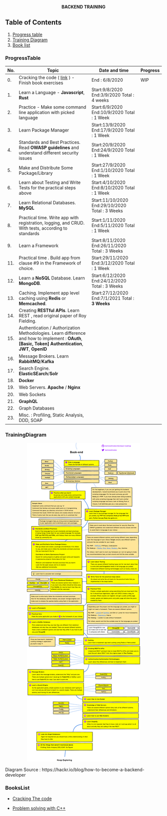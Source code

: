 <center><b>BACKEND TRAINING</b></center>

## Table of Contents

1. [Progress table](#ProgressTable)
2. [Training Diagram](#TrainingDiagram)
3. [Book list](#BooksList)

### ProgressTable

| No. | Topic                                                                                                                                                   | Date and time                                     | Progress |
| --- | ------------------------------------------------------------------------------------------------------------------------------------------------------- | ------------------------------------------------- | -------- |
| 0.  | Cracking the code ( [link](https://drive.google.com/file/d/1XOSOVAl5PsAGwrYoRzcP2EgajlHiiaaV/view?usp=sharing) ) - Finish book exercises                | End : 6/8/2020                                    | WIP      |
| 1.  | Learn a Language - **Javascript**, **Rust**                                                                                                             | Start:9/8/2020 End:3/9/2020 Total : 4 weeks       |          |
| 2.  | Practice - Make some command line application with picked language                                                                                      | Start:6/9/2020 End:10/9/2020 Total : 1 Week       |          |
| 3.  | Learn Package Manager                                                                                                                                   | Start:13/9/2020 End:17/9/2020 Total : 1 Week      |          |
| 4.  | Standards and Best Practices. Read **OWASP guidelines** and understand different security issues                                                        | Start:20/9/2020 End:24/9/2020 Total : 1 Week      |          |
| 5.  | Make and Distribute Some Package/Library                                                                                                                | Start:27/9/2020 End:1/10/2020 Total : 1 Week      |          |
| 6.  | Learn about Testing and Write Tests for the practical steps above                                                                                       | Start:4/10/2020 End:8/10/2020 Total : 1 Week      |          |
| 7.  | Learn Relational Databases. **MySQL**                                                                                                                   | Start:11/10/2020 End:29/10/2020 Total : 3 Weeks   |          |
| 8.  | Practical time. Write app with registration, logging, and CRUD. With tests, according to standards                                                      | Start:1/11/2020 End:5/11/2020 Total : 1 Week      |          |
| 9.  | Learn a Framework                                                                                                                                       | Start:8/11/2020 End:26/11/2020 Total : 3 Weeks    |          |
| 11. | Practical time . Build app from clause #9 in the Framework of choice.                                                                                   | Start:29/11/2020 End:3/12/2020 Total : 1 Week     |          |
| 12. | Learn a **NoSQL** Database. Learn **MongoDB**.                                                                                                          | Start:6/12/2020 End:24/12/2020 Total : 3 Weeks    |          |
| 13. | Caching. Implement app level caching using **Redis** or **Memcached**.                                                                                  | Start:27/12/2020 End:7/1/2021 Total : **3 Weeks** |          |
| 14. | Creating **RESTful APIs**. Learn REST , read original paper of Roy Fielding.                                                                            |                                                   |          |
| 15. | Authentication / Authorization Methodologies. Learn difference and how to implement : **OAuth**, **[Basic, Token] Authentication**, **JWT**, **OpenID** |                                                   |          |
| 16. | Message Brokers. Learn **RabbitMQ**/**Kafka**                                                                                                           |                                                   |          |
| 17. | Search Engine. **ElasticSEarch**/**Solr**                                                                                                               |                                                   |          |
| 18. | **Docker**                                                                                                                                              |                                                   |          |
| 19. | Web Servers. **Apache** / **Nginx**                                                                                                                     |                                                   |          |
| 20. | Web Sockets                                                                                                                                             |                                                   |          |
| 21. | **GraphQL**                                                                                                                                             |                                                   |          |
| 22. | Graph Databases                                                                                                                                         |                                                   |          |
| 23. | Misc. : Profiling, Static Analysis, DDD, SOAP                                                                                                           |                                                   |          |

### TrainingDiagram

<p align="center">
  <img src=".\resources\backend_training_diagram.png" />
</p>
Diagram Source : https://hackr.io/blog/how-to-become-a-backend-developer

### BooksList

* [Cracking The code](https://drive.google.com/file/d/1XOSOVAl5PsAGwrYoRzcP2EgajlHiiaaV/view?usp=sharing)

* [Problem solving with C++](https://drive.google.com/file/d/1XOSOVAl5PsAGwrYoRzcP2EgajlHiiaaV/view?usp=sharing)
